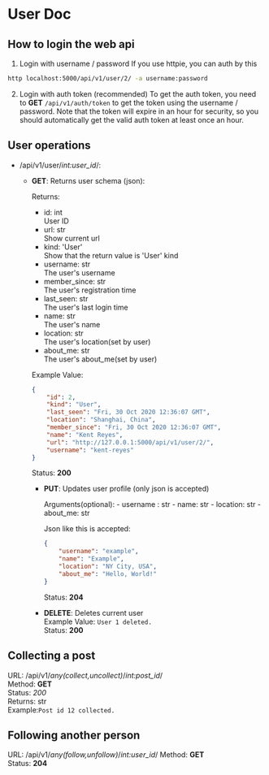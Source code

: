 # User Doc

## How to login the web api
1. Login with username / password
If you use httpie, you can auth by this
```bash
http localhost:5000/api/v1/user/2/ -a username:password
```
2. Login with auth token (recommended)
To get the auth token, you need to **GET**
`/api/v1/auth/token` to get the token using the username / password.
Note that the token will expire in an hour for security, so you should
automatically get the valid auth token at least once an hour.

## User operations
- /api/v1/user/*int:user_id*/:  
  - **GET**: Returns user schema (json):  

    Returns:
    - id: int  
      User ID
    - url: str  
      Show current url
    - kind: 'User'  
      Show that the return value is 'User' kind
    - username: str  
      The user's username
    - member_since: str  
      The user's registration time
    - last_seen: str  
      The user's last login time
    - name: str  
      The user's name
    - location: str  
      The user's location(set by user)
    - about_me: str  
      The user's about_me(set by user)

    Example Value:

    ```json
    {
        "id": 2,
        "kind": "User",
        "last_seen": "Fri, 30 Oct 2020 12:36:07 GMT",
        "location": "Shanghai, China",
        "member_since": "Fri, 30 Oct 2020 12:36:07 GMT",
        "name": "Kent Reyes",
        "url": "http://127.0.0.1:5000/api/v1/user/2/",
        "username": "kent-reyes"
    }
    ```

    Status: **200**

    - **PUT**: Updates user profile (only json is accepted)

        Arguments(optional):
          - username : str
          - name: str
          - location: str
          - about_me: str

        Json like this is accepted:

        ```json
        {
            "username": "example",
            "name": "Example",
            "location": "NY City, USA",
            "about_me": "Hello, World!"
        }
        ```

        Status: **204**

    - **DELETE**: Deletes current user  
        Example Value: `User 1 deleted.`  
        Status: **200**

## Collecting a post
URL: /api/v1/*any(collect,uncollect)*/*int:post_id*/  
Method: **GET**  
Status: *200*  
Returns: str  
Example:`Post id 12 collected.`

## Following another person
URL: /api/v1/*any(follow,unfollow)*/*int:user_id*/
Method: **GET**  
Status: **204**  
